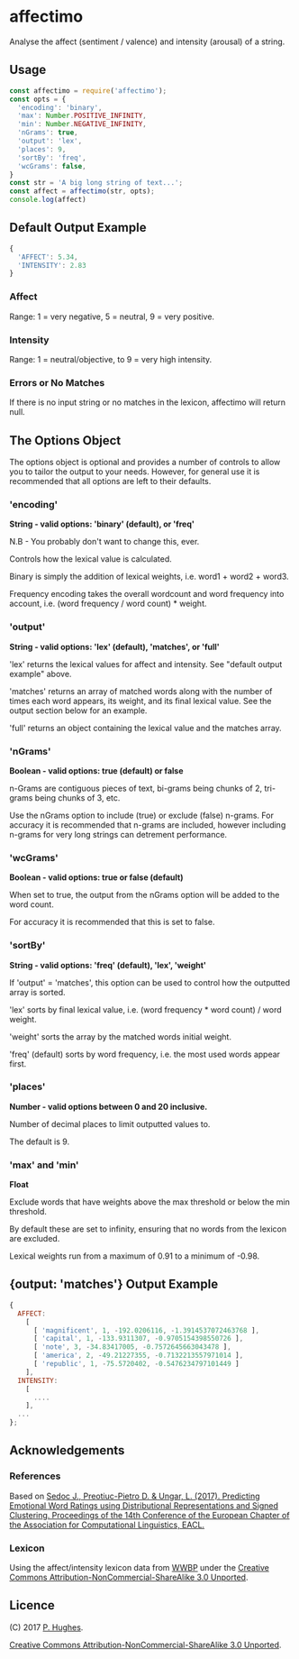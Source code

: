 # affectimo

Analyse the affect (sentiment / valence) and intensity (arousal) of a string.

## Usage
```javascript
const affectimo = require('affectimo');
const opts = {
  'encoding': 'binary',
  'max': Number.POSITIVE_INFINITY,
  'min': Number.NEGATIVE_INFINITY,
  'nGrams': true,
  'output': 'lex',
  'places': 9,
  'sortBy': 'freq',
  'wcGrams': false,
}
const str = 'A big long string of text...';
const affect = affectimo(str, opts);
console.log(affect)
```

## Default Output Example
```javascript
{
  'AFFECT': 5.34,
  'INTENSITY': 2.83
}
```

### Affect
Range: 1 = very negative, 5 = neutral, 9 = very positive.

### Intensity
Range: 1 = neutral/objective, to 9 = very high intensity.

### Errors or No Matches
If there is no input string or no matches in the lexicon, affectimo will return null.

## The Options Object

The options object is optional and provides a number of controls to allow you to tailor the output to your needs. However, for general use it is recommended that all options are left to their defaults.

### 'encoding'

**String - valid options: 'binary' (default), or 'freq'**

N.B - You probably don't want to change this, ever.

Controls how the lexical value is calculated.

Binary is simply the addition of lexical weights, i.e. word1 + word2 + word3.

Frequency encoding takes the overall wordcount and word frequency into account, i.e. (word frequency / word count) * weight.

### 'output'

**String - valid options: 'lex' (default), 'matches', or 'full'**

'lex' returns the lexical values for affect and intensity. See "default output example" above.

'matches' returns an array of matched words along with the number of times each word appears, its weight, and its final lexical value. See the output section below for an example.

'full' returns an object containing the lexical value and the matches array.

### 'nGrams'

**Boolean - valid options: true (default) or false**

n-Grams are contiguous pieces of text, bi-grams being chunks of 2, tri-grams being chunks of 3, etc.

Use the nGrams option to include (true) or exclude (false) n-grams. For accuracy it is recommended that n-grams are included, however including n-grams for very long strings can detrement performance.

### 'wcGrams'

**Boolean - valid options: true or false (default)**

When set to true, the output from the nGrams option will be added to the word count.

For accuracy it is recommended that this is set to false.

### 'sortBy'

**String - valid options: 'freq' (default), 'lex', 'weight'**

If 'output' = 'matches', this option can be used to control how the outputted array is sorted.

'lex' sorts by final lexical value, i.e. (word frequency * word count) / word weight.

'weight' sorts the array by the matched words initial weight.

'freq' (default) sorts by word frequency, i.e. the most used words appear first.

### 'places'

**Number - valid options between 0 and 20 inclusive.**

Number of decimal places to limit outputted values to.

The default is 9.

### 'max' and 'min'

**Float**

Exclude words that have weights above the max threshold or below the min threshold.

By default these are set to infinity, ensuring that no words from the lexicon are excluded.

Lexical weights run from a maximum of 0.91 to a minimum of -0.98.

## {output: 'matches'} Output Example

```javascript
{
  AFFECT:
    [
      [ 'magnificent', 1, -192.0206116, -1.3914537072463768 ],
      [ 'capital', 1, -133.9311307, -0.9705154398550726 ],
      [ 'note', 3, -34.83417005, -0.7572645663043478 ],
      [ 'america', 2, -49.21227355, -0.7132213557971014 ],
      [ 'republic', 1, -75.5720402, -0.5476234797101449 ]
    ],
  INTENSITY:
    [
      ....
    ],
  ...
};
```

## Acknowledgements

### References
Based on [Sedoc J., Preotiuc-Pietro D. & Ungar, L. (2017). Predicting Emotional Word Ratings using Distributional Representations and Signed Clustering. Proceedings of the 14th Conference of the European Chapter of the Association for Computational Linguistics, EACL.](http://wwbp.org/papers/affnorms17eacl.pdf)

### Lexicon
Using the affect/intensity lexicon data from [WWBP](http://www.wwbp.org/lexica.html) under the [Creative Commons Attribution-NonCommercial-ShareAlike 3.0 Unported](http://creativecommons.org/licenses/by-nc-sa/3.0/).

## Licence
(C) 2017 [P. Hughes](https://www.phugh.es).

[Creative Commons Attribution-NonCommercial-ShareAlike 3.0 Unported](http://creativecommons.org/licenses/by-nc-sa/3.0/).